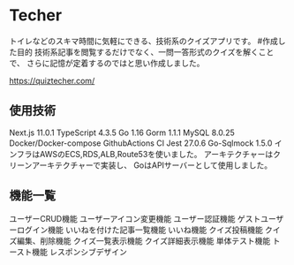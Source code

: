 # Techer
トイレなどのスキマ時間に気軽にできる、技術系のクイズアプリです。
#作成した目的
技術系記事を閲覧するだけでなく、一問一答形式のクイズを解くことで、
さらに記憶が定着するのではと思い作成しました。

https://quiztecher.com/

## 使用技術
Next.js 11.0.1
TypeScript 4.3.5
Go 1.16
Gorm 1.1.1
MySQL 8.0.25
Docker/Docker-compose
GithubActions CI
Jest 27.0.6
Go-Sqlmock 1.5.0
インフラはAWSのECS,RDS,ALB,Route53を使いました。
アーキテクチャーはクリーンアーキテクチャーで実装し、
GoはAPIサーバーとして使用しました。

## 機能一覧
ユーザーCRUD機能
ユーザーアイコン変更機能
ユーザー認証機能
ゲストユーザーログイン機能
いいねを付けた記事一覧機能
いいね機能
クイズ投稿機能
クイズ編集、削除機能
クイズ一覧表示機能
クイズ詳細表示機能
単体テスト機能
トースト機能
レスポンシブデザイン
